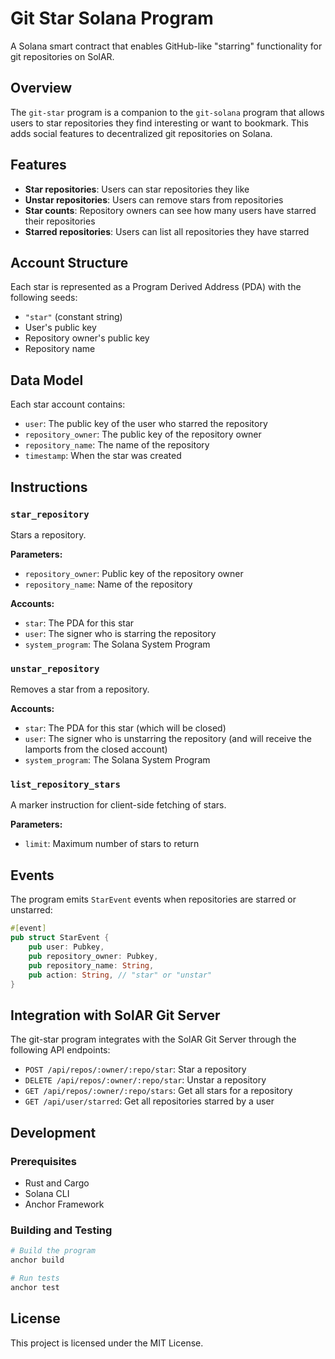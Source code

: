 # Git Star Solana Program

A Solana smart contract that enables GitHub-like "starring" functionality for git repositories on SolAR.

## Overview

The `git-star` program is a companion to the `git-solana` program that allows users to star repositories they find interesting or want to bookmark. This adds social features to decentralized git repositories on Solana.

## Features

- **Star repositories**: Users can star repositories they like
- **Unstar repositories**: Users can remove stars from repositories
- **Star counts**: Repository owners can see how many users have starred their repositories
- **Starred repositories**: Users can list all repositories they have starred

## Account Structure

Each star is represented as a Program Derived Address (PDA) with the following seeds:
- `"star"` (constant string)
- User's public key
- Repository owner's public key
- Repository name

## Data Model

Each star account contains:
- `user`: The public key of the user who starred the repository
- `repository_owner`: The public key of the repository owner
- `repository_name`: The name of the repository
- `timestamp`: When the star was created

## Instructions

### `star_repository`

Stars a repository.

**Parameters:**
- `repository_owner`: Public key of the repository owner
- `repository_name`: Name of the repository

**Accounts:**
- `star`: The PDA for this star
- `user`: The signer who is starring the repository
- `system_program`: The Solana System Program

### `unstar_repository`

Removes a star from a repository.

**Accounts:**
- `star`: The PDA for this star (which will be closed)
- `user`: The signer who is unstarring the repository (and will receive the lamports from the closed account)
- `system_program`: The Solana System Program

### `list_repository_stars`

A marker instruction for client-side fetching of stars.

**Parameters:**
- `limit`: Maximum number of stars to return

## Events

The program emits `StarEvent` events when repositories are starred or unstarred:

```rust
#[event]
pub struct StarEvent {
    pub user: Pubkey,
    pub repository_owner: Pubkey,
    pub repository_name: String,
    pub action: String, // "star" or "unstar"
}
```

## Integration with SolAR Git Server

The git-star program integrates with the SolAR Git Server through the following API endpoints:

- `POST /api/repos/:owner/:repo/star`: Star a repository
- `DELETE /api/repos/:owner/:repo/star`: Unstar a repository
- `GET /api/repos/:owner/:repo/stars`: Get all stars for a repository
- `GET /api/user/starred`: Get all repositories starred by a user

## Development

### Prerequisites

- Rust and Cargo
- Solana CLI
- Anchor Framework

### Building and Testing

```bash
# Build the program
anchor build

# Run tests
anchor test
```

## License

This project is licensed under the MIT License.